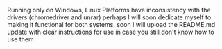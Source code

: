 Running only on Windows, Linux Platforms have inconsistency with the drivers (chromedriver and unrar) perhaps I will soon dedicate myself to making it functional for both systems, soon I will upload the README.md update with clear instructions for use in case you still don't know how to use them
